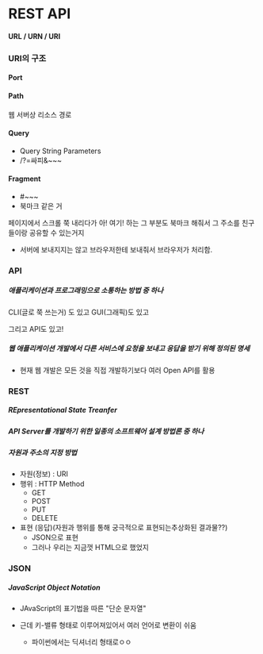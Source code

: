 # REST API

#### URL / URN / URI



### URI의 구조

#### Port



#### Path

웹 서버상 리소스 경로



#### Query

- Query String Parameters
- /?=싸피&~~~



#### Fragment

- #~~~
- 북마크 같은 거

페이지에서 스크롤 쭉 내리다가 아! 여기! 하는 그 부분도 북마크 해줘서 그 주소를 친구들이랑 공유할 수 있는거지

- 서버에 보내지지는 않고 브라우저한테 보내줘서 브라우저가 처리함.



### API

##### 애플리케이션과 프로그래밍으로 소통하는 방법 중 하나

CLI(글로 쭉 쓰는거) 도 있고 GUI(그래픽)도 있고

그리고 API도 있고!

##### 웹 애플리케이션 개발에서 다른 서비스에 요청을 보내고 응답을 받기 위해 정의된 명세

- 현재 웹 개발은 모든 것을 직접 개발하기보다 여러 Open API를 활용



### REST

##### REpresentational State Treanfer

##### API Server를 개발하기 위한 일종의 소프트웨어 설계 방법론 중 하나



##### 자원과 주소의 지정 방법

- 자원(정보) : URI
- 행위 : HTTP Method
  - GET
  - POST
  - PUT
  - DELETE
- 표현 (응답)(자원과 행위를 통해 궁극적으로 표현되는추상화된 결과물??)
  - JSON으로 표현
  - 그러나 우리는 지금껏 HTML으로 했었지



### JSON

##### JavaScript Object Notation

- JAvaScript의 표기법을 따른 "단순 문자열"

- 근데 키-밸류 형태로 이루어져있어서 여러 언어로 변환이 쉬움
  - 파이썬에서는 딕셔너리 형태로ㅇㅇ